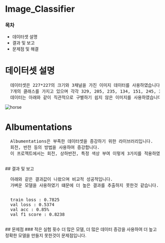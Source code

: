 # Image_Classifier
<h3>목차</h3>
<ul>
  <li>데이터셋 설명</li>
  <li>결과 및 보고</li>
  <li>문제점 및 해결</li>
</ul>

<h1>데이터셋 설명</h1>
<pre>
  데이터셋은 227*227의 크기와 3채널을 가진 이미지 데이터를 사용하였습니다.
  7개의 클래스를 가지고 있으며 각각 329, 205, 235, 134, 151, 245, 399개의 데이터셋을 포함합니다.
  데이터는 아래와 같이 직관적으로 구별하기 쉽지 않은 이미지를 사용하였습니다.
</pre>
  
  ![horse](https://github.com/kdk0411/Image_Classifier/assets/99461483/79e78dd9-b03d-41b6-95dd-6ae8b8fc4708)

<h1>Albumentations</h1>
  <pre>
  Albumentations은 부족한 데이터셋을 증강하기 위한 라이브러리입니다.
  회전, 반전 등의 방법을 사용하여 증강합니다.
  이 프로젝트에서는 회전, 상하반전, 특정 색상 부여 이렇게 3가지를 적용하였습니다.
  </pre>
## 결과 및 보고
  <pre>
  아래와 같은 결과값이 나왔으며 비교적 성공적입니다.
  가벼운 모델을 사용하였기 떄문에 더 높은 결과를 추출하지 못한것 같습니다.
  </pre>
  <pre>
  train loss : 0.7825
  val loss : 0.5374
  val acc : 0.85%
  val f1 score : 0.8238
  </pre>
## 문제점 
  ### 적은 실험 횟수
    더 많은 모델, 더 많은 데이터 증강을 사용하여 더 높고 정확한 모델을 만들지 못한것이 문제점입니다.
